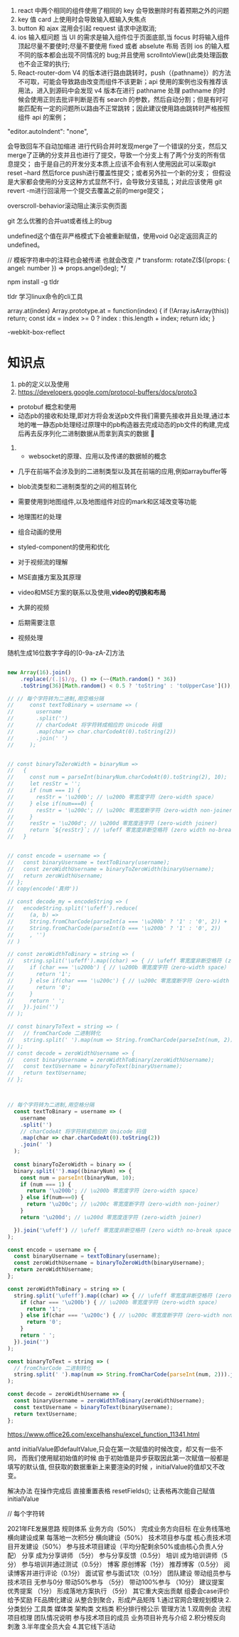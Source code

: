 <!--
 * @Author: your name
 * @Date: 2020-11-18 10:44:05
 * @LastEditTime: 2021-03-12 11:18:06
 * @LastEditors: Please set LastEditors
 * @Description: In User Settings Edit
 * @FilePath: /scaffolding/src/bug.md
-->

1. react 中两个相同的组件使用了相同的 key 会导致删除时有着预期之外的问题
2. key 值 card 上使用时会导致输入框输入失焦点
3. button 和 ajax 混用会引起 request 请求中途取消;
4. ios 输入框问题 当 UI 的需求是输入组件位于页面底部,当 focus 时将输入组件顶起尽量不要使时;尽量不要使用 fixed 或者 abselute 布局 否则 ios 的输入框不同的版本都会出现不同情况的 bug;并且使用 scrolIntoView()此类处理函数也不会正常的执行;
5. React-router-dom V4 的版本进行路由跳转时，push（{pathname}）的方法不可取，可能会导致路由改变而组件不该更新；api 使用的案例也没有推荐该用法，进入到源码中会发现 v4 版本在进行 pathname 处理 pathname 的时候会使用正则去批评判断是否有 search 的参数，然后自动分割；但是有时可能匹配有一定的问题所以路由不正常跳转；因此建议使用路由跳转时严格按照组件 api 的案例；

"editor.autoIndent": "none",

会导致回车不自动加缩进
进行代码合并时发现merge了一个错误的分支，然后又merge了正确的分支并且也进行了提交，导致一个分支上有了两个分支的所有信息提交；
由于是自己的开发分支本质上应该不会有别人使用因此可以采取git reset –hard 然后force push进行覆盖性提交；或者另外拉一个新的分支；
但假设是大家都会使用的分支这种方式显然不行，会导致分支错乱；对此应该使用 git revert -m进行回滚用一个提交去覆盖之前的merge提交；

overscroll-behavior滚动阻止演示实例页面

git 怎么优雅的合并uat或者线上的bug



undefined这个值在非严格模式下会被重新赋值，使用void 0必定返回真正的 undefined。

// 模板字符串中的注释也会被传递 也就会改变
/* transform: rotateZ(${(props: { angel: number }) => props.angel}deg); */

npm install -g tldr

tldr 学习linux命令的cli工具


array.at(index)
Array.prototype.at = function(index) {
  if (!Array.isArray(this)) return;
  const idx = index >= 0 ? index : this.length + index;
  return idx;
}

-webkit-box-reflect


# 知识点
1. pb的定义以及使用
2. https://developers.google.com/protocol-buffers/docs/proto3
- protobuf 概念和使用
- 动态pb的接收和处理,即对方将会发送pb文件我们需要先接收并且处理,通过本地的唯一静态pb处理经过原理中的pb构造器去完成动态的pb文件的构建,完成后再去反序列化二进制数据从而拿到真实的数据

1. - websocket的原理、应用以及传递的数据帧的概念

- 几乎在前端不会涉及到的二进制类型以及其在前端的应用,例如arraybuffer等
- blob流类型和二进制类型的之间的相互转化

- 需要使用到地图组件,以及地图组件对应的mark和区域改变等功能
- 地理围栏的处理
- 组合动画的使用
- styled-component的使用和优化
- 对于视频流的理解

- MSE直播方案及其原理
- video和MSE方案的联系以及使用,**video的切换和布局**
- 大屏的视频
- 后期需要注意
- 视频处理


随机生成16位数字字母的[0-9a-zA-Z]方法

``` javascript

new Array(16).join()
    .replace(/(.|$)/g, () => (~~(Math.random() * 36))
    .toString(36)[Math.random() < 0.5 ? 'toString' : 'toUpperCase']());

```

``` js
// // 每个字符转为二进制,用空格分隔
//     const textToBinary = username => (
//       username
//       .split('')
//       // charCodeAt 将字符转成相应的 Unicode 码值
//       .map(char => char.charCodeAt(0).toString(2))
//       .join(' ')
//     );


// const binaryToZeroWidth = binaryNum => 
//   {
//     const num = parseInt(binaryNum.charCodeAt(0).toString(2), 10);
//     let resStr = '';
//     if (num === 1) {
//       resStr = '\u200b'; // \u200b 零宽度字符（zero-width space）
//     } else if(num===0) {
//       resStr = '\u200c'; // \u200c 零宽度断字符（zero-width non-joiner）
//     }
//     resStr = '\u200d'; // \u200d 零宽度连字符 (zero-width joiner)
//     return `${resStr}`; // \ufeff 零宽度非断空格符 (zero width no-break space)
//   }


// const encode = username => {
//   const binaryUsername = textToBinary(username);
//   const zeroWidthUsername = binaryToZeroWidth(binaryUsername);
//   return zeroWidthUsername;
// };
// copy(encode('真帅'))

// const decode_my = encodeString => (
//   encodeString.split('\ufeff').reduce(
//     (a, b) => 
//     String.fromCharCode(parseInt(a === '\u200b' ? '1' : '0', 2)) + 
//     String.fromCharCode(parseInt(b === '\u200b' ? '1' : '0', 2))
//     , '')
// )

// const zeroWidthToBinary = string => (
//   string.split('\ufeff').map((char) => { // \ufeff 零宽度非断空格符 (zero width no-break space)
//     if (char === '\u200b') { // \u200b 零宽度字符（zero-width space）
//       return '1';
//     } else if(char === '\u200c') { // \u200c 零宽度断字符（zero-width non-joiner）
//       return '0';
//     }
//     return ' ';
//   }).join('')
// );

// const binaryToText = string => (
//   // fromCharCode 二进制转化
//   string.split(' ').map(num => String.fromCharCode(parseInt(num, 2))).join('')
// );
// const decode = zeroWidthUsername => {
//   const binaryUsername = zeroWidthToBinary(zeroWidthUsername);
//   const textUsername = binaryToText(binaryUsername);
//   return textUsername;
// };



// 每个字符转为二进制,用空格分隔
  const textToBinary = username => (
    username
    .split('')
    // charCodeAt 将字符转成相应的 Unicode 码值
    .map(char => char.charCodeAt(0).toString(2))
    .join(' ')
  );
  
  const binaryToZeroWidth = binary => (
  binary.split('').map((binaryNum) => {
    const num = parseInt(binaryNum, 10);
    if (num === 1) {
      return '\u200b'; // \u200b 零宽度字符（zero-width space）
    } else if(num===0) {
      return '\u200c'; // \u200c 零宽度断字符（zero-width non-joiner）
    }
    return '\u200d'; // \u200d 零宽度连字符 (zero-width joiner)

  }).join('\ufeff') // \ufeff 零宽度非断空格符 (zero width no-break space)
);

const encode = username => {
  const binaryUsername = textToBinary(username);
  const zeroWidthUsername = binaryToZeroWidth(binaryUsername);
  return zeroWidthUsername;
};

const zeroWidthToBinary = string => (
  string.split('\ufeff').map((char) => { // \ufeff 零宽度非断空格符 (zero width no-break space)
    if (char === '\u200b') { // \u200b 零宽度字符（zero-width space）
      return '1';
    } else if(char === '\u200c') { // \u200c 零宽度断字符（zero-width non-joiner）
      return '0';
    }
    return ' ';
  }).join('')
);

const binaryToText = string => (
  // fromCharCode 二进制转化
  string.split(' ').map(num => String.fromCharCode(parseInt(num, 2))).join('')
);

const decode = zeroWidthUsername => {
  const binaryUsername = zeroWidthToBinary(zeroWidthUsername);
  const textUsername = binaryToText(binaryUsername);
  return textUsername;
};
```

https://www.office26.com/excelhanshu/excel_function_11341.html

antd initialValue即defaultValue,只会在第一次赋值的时候改变，却又有一些不同，
而我们使用赋初始值的时候 由于初始值是异步获取因此第一次赋值一般都是填写的默认值,
但获取的数据重新上来要渲染的时候 ，initialValue的值却又不改变。

解决办法 在操作完成后 直接重置表格 resetFields(); 让表格再次能自己赋值initialValue 

 // 每个字符转



2021年FE发展思路
规则体系
业务方向（50%）
完成业务方向目标
在业务线落地横向建设成果
每落地一次积5分
横向建设（50%）
技术项目参与度
核心责技术项目开发建设（50%）
参与技术项目建设（平均分配剩余50%或由核心负责人分配）
分享
成为分享讲师 （5分）
参与分享反馈（0.5分）
培训
成为培训讲师（5分）
参与培训并通过测试（0.5分）
博客
原创博客（1分）
推荐博客（0.5分）
阅读博客并进行评论（0.1分）
面试官
参与面试1次（0.1分）
团队建设
带动组员参与技术项目
无参与0分
带动50%参与 （5分）
带动100%参与 （10分）
建议提案
优秀提案 （1分）
形成落地方案执行 （5分）
其它重大突出贡献
组委会case评价给予奖励
FE品牌化建设
从整合到聚合，形成产品矩阵
1.通过官网合理规划模块
2.分类划分
工具类
媒体类
架构类
文档类
积分排行榜公示
管理方法
1.双周例会
流程项目梳理
团队情况说明
参与技术项目的成员
业务项目补充与介绍
2.积分榜反向刺激
3.半年度全员大会
4.其它线下活动